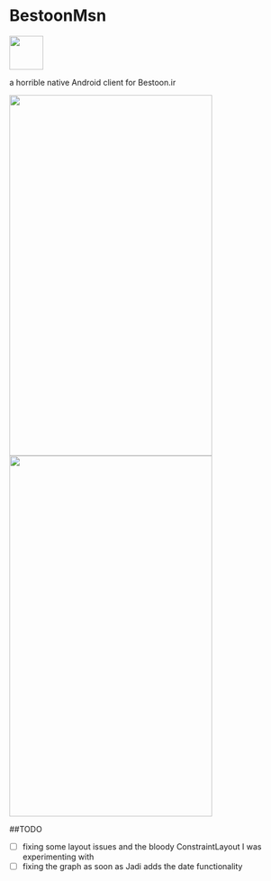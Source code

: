 # BestoonMsn

<img src="https://github.com/theOneWithMind/BestoonMsn/blob/master/app/src/main/ic_launcher-web.png" width="60" height="60">

a horrible native Android client for Bestoon.ir

<img src="https://github.com/theOneWithMind/BestoonMsn/blob/master/sc1.jpg" width="360" height="640">
<img src="https://github.com/theOneWithMind/BestoonMsn/blob/master/sc0.jpg" width="360" height="640">

##TODO
- [ ] fixing some layout issues and the bloody ConstraintLayout I was experimenting with
- [ ] fixing the graph as soon as Jadi adds the date functionality
